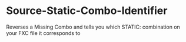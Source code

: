 # Source-Static-Combo-Identifier
 Reverses a Missing Combo and tells you which STATIC: combination on your FXC file it  corresponds to

